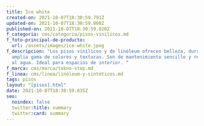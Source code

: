 ```yaml
---
title: Ice white
created-on: 2021-10-07T18:30:59.791Z
updated-on: 2021-10-07T18:30:59.808Z
published-on: 2021-10-07T18:30:59.820Z
f_categoria: cms/categoria/pisos-vinilicos.md
f_foto-principal-de-producto:
  url: /assets/images/ice-white.jpeg
f_descripcion: "Los pisos vinílicos y de linóleum ofrecen belleza, durabilidad y
  amplia gama de colores y texturas. Son de mantenimiento sencillo y resistentes
  al agua. Ideal para espacios de interior. "
f_marca: cms/marca/tekno-step.md
f_linea: cms/linea/linóleum-y-sintéticos.md
tags: pisos
layout: "[pisos].html"
date: 2021-10-07T18:30:59.835Z
seo:
  noindex: false
  twitter:title: summary
  twitter:card: summary
---
```

